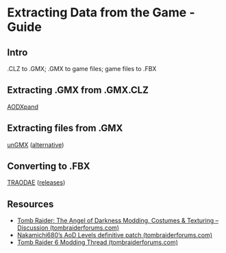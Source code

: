 # Extracting Data from the Game - Guide

## Intro

.CLZ to .GMX; .GMX to game files; game files to .FBX

## Extracting .GMX from .GMX.CLZ

[AODXpand](https://www.aspidetr.com/download/tools/aod-clz-xpand/aod-clz-xpand-v1-1/)

## Extracting files from .GMX

[unGMX](https://core-design.com/community_aodgmxunpacker.html) ([alternative](https://www.tombraiderforums.com/showpost.php?p=7777035&postcount=385))

## Converting to .FBX

[TRAODAE](https://github.com/Nakamichi680/TRAODAE) ([releases](https://github.com/Nakamichi680/TRAODAE/releases))

## Resources

- [Tomb Raider: The Angel of Darkness Modding, Costumes & Texturing – Discussion (tombraiderforums.com)](https://www.tombraiderforums.com/showthread.php?t=163356)
- [Nakamichi680’s AoD Levels definitive patch (tombraiderforums.com)](https://www.tombraiderforums.com/showthread.php?t=215413)
- [Tomb Raider 6 Modding Thread (tombraiderforums.com)](https://www.tombraiderforums.com/showthread.php?t=190254)
